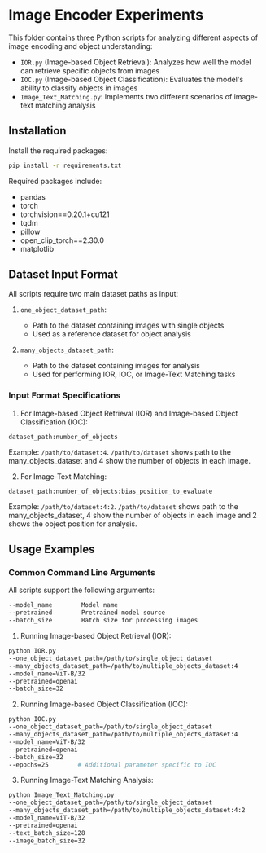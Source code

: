 # Image Encoder Experiments

This folder contains three Python scripts for analyzing different aspects of image encoding and object understanding:

- `IOR.py` (Image-based Object Retrieval): Analyzes how well the model can retrieve specific objects from images
- `IOC.py` (Image-based Object Classification): Evaluates the model's ability to classify objects in images
- `Image_Text_Matching.py`: Implements two different scenarios of image-text matching analysis

## Installation

Install the required packages:
```bash
pip install -r requirements.txt
```

Required packages include:
- pandas
- torch
- torchvision==0.20.1+cu121
- tqdm
- pillow
- open_clip_torch==2.30.0
- matplotlib

## Dataset Input Format

All scripts require two main dataset paths as input:

1. `one_object_dataset_path`: 
   - Path to the dataset containing images with single objects
   - Used as a reference dataset for object analysis

2. `many_objects_dataset_path`:
   - Path to the dataset containing images for analysis
   - Used for performing IOR, IOC, or Image-Text Matching tasks

### Input Format Specifications

1. For Image-based Object Retrieval (IOR) and Image-based Object Classification (IOC):
```
dataset_path:number_of_objects
```
Example: `/path/to/dataset:4`. `/path/to/dataset` shows path to the many_objects_dataset and 4 show the number of objects in each image.

2. For Image-Text Matching:
```
dataset_path:number_of_objects:bias_position_to_evaluate
```
Example: `/path/to/dataset:4:2`. `/path/to/dataset` shows path to the many_objects_dataset, 4 show the number of objects in each image and 2 shows the object position for analysis.

## Usage Examples

### Common Command Line Arguments

All scripts support the following arguments:
```bash
--model_name        Model name
--pretrained        Pretrained model source
--batch_size        Batch size for processing images
```

1. Running Image-based Object Retrieval (IOR):
```bash
python IOR.py 
--one_object_dataset_path=/path/to/single_object_dataset 
--many_objects_dataset_path=/path/to/multiple_objects_dataset:4
--model_name=ViT-B/32
--pretrained=openai
--batch_size=32
```

2. Running Image-based Object Classification (IOC):
```bash
python IOC.py 
--one_object_dataset_path=/path/to/single_object_dataset 
--many_objects_dataset_path=/path/to/multiple_objects_dataset:4
--model_name=ViT-B/32
--pretrained=openai
--batch_size=32
--epochs=25        # Additional parameter specific to IOC
```

3. Running Image-Text Matching Analysis:
```bash
python Image_Text_Matching.py 
--one_object_dataset_path=/path/to/single_object_dataset 
--many_objects_dataset_path=/path/to/multiple_objects_dataset:4:2
--model_name=ViT-B/32
--pretrained=openai
--text_batch_size=128
--image_batch_size=32
```
